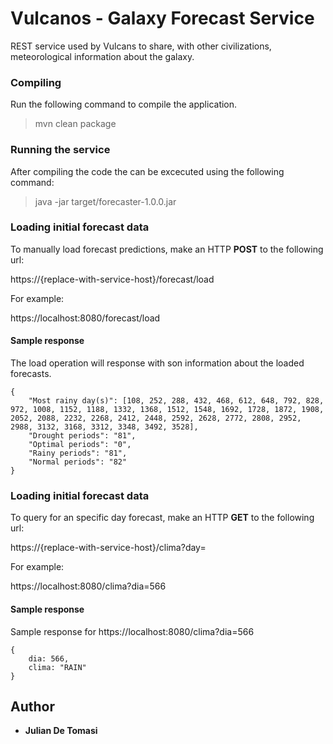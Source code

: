 # Vulcanos - Galaxy Forecast Service
REST service used by Vulcans to share, with other civilizations, meteorological information about the galaxy.


### Compiling
Run the following command to compile the application.

> mvn clean package

### Running the service
After compiling the code the can be excecuted using the following command:

> java -jar target/forecaster-1.0.0.jar

### Loading initial forecast data
To manually load forecast predictions, make an HTTP **POST** to the following url:

https://{replace-with-service-host}/forecast/load

For example:

https://localhost:8080/forecast/load

#### Sample response
The load operation will response with son information about the loaded forecasts.
```
{
    "Most rainy day(s)": [108, 252, 288, 432, 468, 612, 648, 792, 828, 972, 1008, 1152, 1188, 1332, 1368, 1512, 1548, 1692, 1728, 1872, 1908, 2052, 2088, 2232, 2268, 2412, 2448, 2592, 2628, 2772, 2808, 2952, 2988, 3132, 3168, 3312, 3348, 3492, 3528],
    "Drought periods": "81",
    "Optimal periods": "0",
    "Rainy periods": "81",
    "Normal periods": "82"
}
```

### Loading initial forecast data
To query for an specific day forecast, make an HTTP **GET** to the following url:

https://{replace-with-service-host}/clima?day=<day>

For example:

https://localhost:8080/clima?dia=566

#### Sample response
Sample response for https://localhost:8080/clima?dia=566

```
{
    dia: 566,
    clima: "RAIN"
}
```

## Author

* **Julian De Tomasi**